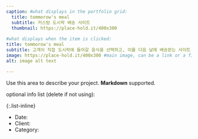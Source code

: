 ```yaml
---
caption: #what displays in the portfolio grid:
  title: tommorow's meal
  subtitle: 커스텀 도시락 배송 사이트
  thumbnail: https://place-hold.it/400x300
  
#what displays when the item is clicked:
title: tommorow's meal
subtitle: 고객이 직접 도시락에 들어갈 음식을 선택하고, 이를 다음 날에 배송받는 사이트
image: https://place-hold.it/400x300 #main image, can be a link or a file in assets/img/portfolio
alt: image alt text

---
```

Use this area to describe your project. **Markdown** supported.

optional info list (delete if not using):

{:.list-inline} 
- Date: 
- Client: 
- Category: 

